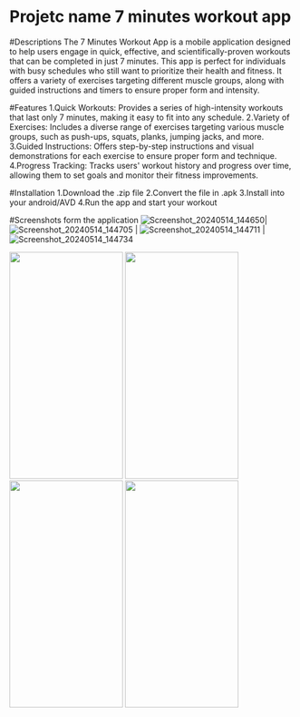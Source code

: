 # Projetc name 7 minutes workout app


#Descriptions
The 7 Minutes Workout App is a mobile application designed to help users engage in quick, effective, and scientifically-proven workouts that can be completed in just 7 minutes. This app is perfect for individuals with busy schedules who still want to prioritize their health and fitness. It offers a variety of exercises targeting different muscle groups, along with guided instructions and timers to ensure proper form and intensity.

#Features
1.Quick Workouts: Provides a series of high-intensity workouts that last only 7 minutes, making it easy to fit into any schedule.
2.Variety of Exercises: Includes a diverse range of exercises targeting various muscle groups, such as push-ups, squats, planks, jumping jacks, and more.
3.Guided Instructions: Offers step-by-step instructions and visual demonstrations for each exercise to ensure proper form and technique.
4.Progress Tracking: Tracks users' workout history and progress over time, allowing them to set goals and monitor their fitness improvements.

#Installation
1.Download the .zip file 
2.Convert the file in .apk
3.Install into your android/AVD
4.Run the app and start your workout

#Screenshots form the application
![Screenshot_20240514_144650]()|![Screenshot_20240514_144705]() | ![Screenshot_20240514_144711]() | ![Screenshot_20240514_144734]()

<img style="width: 200px; height: 400px;" src="https://github.com/abhivrm16/7MinutesWorkout/assets/93922066/1898fed2-af28-4fb5-b526-61ffae4849e9">  <img style="width: 200px; height: 400px;" src="https://github.com/abhivrm16/7MinutesWorkout/assets/93922066/b526eb15-c509-4bd3-b2ca-c45a10b7f58f">  <img style="width: 200px; height: 400px;" src="https://github.com/abhivrm16/7MinutesWorkout/assets/93922066/8cb23076-02dc-4b77-acff-ef00c4767394">  <img style="width: 200px; height: 400px;" src="https://github.com/abhivrm16/7MinutesWorkout/assets/93922066/453860cd-2f1e-498d-a15e-82990a5e4424">




